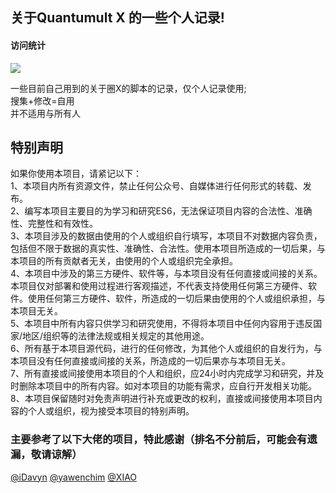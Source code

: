 ## 关于Quantumult X 的一些个人记录!
<!--
<img src="https://i.loli.net/2021/01/29/U8epKsTl2v9OhIg.png" width=65% height=65%>
-->
#### 访问统计
![](http://profile-counter.glitch.me/jaycezf/count.svg)

一些目前自己用到的关于圈X的脚本的记录，仅个人记录使用;  
搜集+修改=自用    
并不适用与所有人    
## 特别声明
如果你使用本项目，请紧记以下：  
1、本项目内所有资源文件，禁止任何公众号、自媒体进行任何形式的转载、发布。  
2、编写本项目主要目的为学习和研究ES6，无法保证项目内容的合法性、准确性、完整性和有效性。  
3、本项目涉及的数据由使用的个人或组织自行填写，本项目不对数据内容负责，包括但不限于数据的真实性、准确性、合法性。使用本项目所造成的一切后果，与本项目的所有贡献者无关，由使用的个人或组织完全承担。  
4、本项目中涉及的第三方硬件、软件等，与本项目没有任何直接或间接的关系。本项目仅对部署和使用过程进行客观描述，不代表支持使用任何第三方硬件、软件。使用任何第三方硬件、软件，所造成的一切后果由使用的个人或组织承担，与本项目无关。  
5、本项目中所有内容只供学习和研究使用，不得将本项目中任何内容用于违反国家/地区/组织等的法律法规或相关规定的其他用途。  
6、所有基于本项目源代码，进行的任何修改，为其他个人或组织的自发行为，与本项目没有任何直接或间接的关系，所造成的一切后果亦与本项目无关。  
7、所有直接或间接使用本项目的个人和组织，应24小时内完成学习和研究，并及时删除本项目中的所有内容。如对本项目的功能有需求，应自行开发相关功能。  
8、本项目保留随时对免责声明进行补充或更改的权利，直接或间接使用本项目内容的个人或组织，视为接受本项目的特别声明。  



### 主要参考了以下大佬的项目，特此感谢（排名不分前后，可能会有遗漏，敬请谅解）

[@iDavyn](https://github.com/iDavyn)
[@yawenchim](https://github.com/yawenchim)
[@XIAO](https://github.com/KOP-XIAO)



